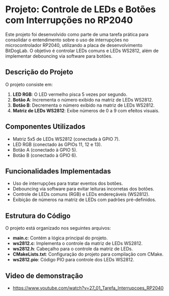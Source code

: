 # Projeto: Controle de LEDs e Botões com Interrupções no RP2040

Este projeto foi desenvolvido como parte de uma tarefa prática para consolidar o entendimento sobre o uso de interrupções no microcontrolador RP2040, utilizando a placa de desenvolvimento BitDogLab. O objetivo é controlar LEDs comuns e LEDs WS2812, além de implementar debouncing via software para botões.

## Descrição do Projeto

O projeto consiste em:
1. **LED RGB**: O LED vermelho pisca 5 vezes por segundo.
2. **Botão A**: Incrementa o número exibido na matriz de LEDs WS2812.
3. **Botão B**: Decrementa o número exibido na matriz de LEDs WS2812.
4. **Matriz de LEDs WS2812**: Exibe números de 0 a 9 com efeitos visuais.

## Componentes Utilizados
- Matriz 5x5 de LEDs WS2812 (conectada à GPIO 7).
- LED RGB (conectado às GPIOs 11, 12 e 13).
- Botão A (conectado à GPIO 5).
- Botão B (conectado à GPIO 6).

## Funcionalidades Implementadas
- Uso de interrupções para tratar eventos dos botões.
- Debouncing via software para evitar leituras incorretas dos botões.
- Controle de LEDs comuns (RGB) e LEDs endereçáveis (WS2812).
- Exibição de números na matriz de LEDs com padrões pré-definidos.

## Estrutura do Código
O projeto está organizado nos seguintes arquivos:
- **main.c**: Contém a lógica principal do projeto.
- **ws2812.c**: Implementa o controle da matriz de LEDs WS2812.
- **ws2812.h**: Cabeçalho para o controle da matriz de LEDs.
- **CMakeLists.txt**: Configuração do projeto para compilação com CMake.
- **ws2812.pio**: Código PIO para controle dos LEDs WS2812.

## Video de demonstração
- https://www.youtube.com/watch?v=27_01_Tarefa_Interrupcoes_RP2040
